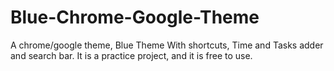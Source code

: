 # Blue-Chrome-Google-Theme
A chrome/google theme, Blue Theme With shortcuts, Time and Tasks adder and search bar. It is a practice project, and it is free to use.
